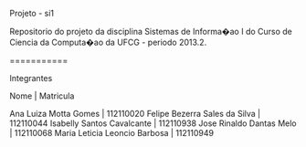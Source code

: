 Projeto - si1

Repositorio do projeto da disciplina Sistemas de Informa�ao I do Curso de Ciencia da Computa�ao da UFCG - periodo 2013.2.

===========

Integrantes

Nome | Matricula
  
Ana Luiza Motta Gomes           | 112110020
Felipe Bezerra Sales da Silva   | 112110044
Isabelly Santos Cavalcante      | 112110938
Jose Rinaldo Dantas Melo        | 112110068
Maria Leticia Leoncio Barbosa   | 112110949 
